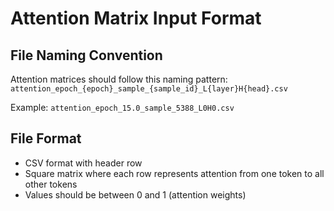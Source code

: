 ﻿# Attention Matrix Input Format

## File Naming Convention
Attention matrices should follow this naming pattern:
`attention_epoch_{epoch}_sample_{sample_id}_L{layer}H{head}.csv`

Example:
`attention_epoch_15.0_sample_5388_L0H0.csv`

## File Format
- CSV format with header row
- Square matrix where each row represents attention from one token to all other tokens
- Values should be between 0 and 1 (attention weights)

